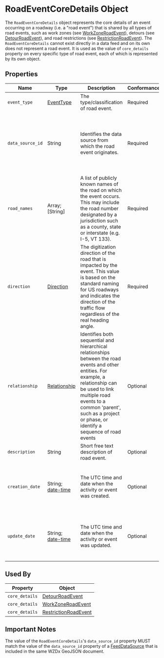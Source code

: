 # RoadEventCoreDetails Object
The `RoadEventCoreDetails` object represents the core details of an event occurring on a roadway (i.e. a "road event") that is shared by all types of road events, such as work zones (see [WorkZoneRoadEvent](/spec-content/objects/WorkZoneRoadEvent.md)), detours (see [DetourRoadEvent](/spec-content/objects/DetourRoadEvent.md)), and road restrictions (see [RestrictionRoadEvent](/spec-content/objects/RestrictionRoadEvent.md)). The `RoadEventCoreDetails` cannot exist directly in a data feed and on its own does not represent a road event. It is used as the value of `core_details` property on every specific type of road event, each of which is represented by its own object.

## Properties
Name | Type | Description | Conformance | Notes | Examples
--- | --- | --- | --- | --- | ---
`event_type` | [EventType](/spec-content/enumerated-types/EventType.md) | The type/classification of road event. | Required | | "work-zone" |
`data_source_id` | String | Identifies the data source from which the road event originates. | Required | **Business Rule**: The value must match to the `data_source_id` property of a [FeedDataSource](/spec-content/objects/FeedDataSource.md) included within the same WZDx GeoJSON document. | "Company Name" |
`road_names` | Array; [String] | A list of publicly known names of the road on which the event occurs. This may include the road number designated by a jurisdiction such as a county, state or interstate (e.g. I-5, VT 133). | Required | | "I-5" |
`direction` | [Direction](/spec-content/enumerated-types/Direction.md) | The digitization direction of the road that is impacted by the event. This value is based on the standard naming for US roadways and indicates the direction of the traffic flow regardless of the real heading angle. | Required | | "northbound" |
`relationship` | [Relationship](/spec-content/objects/Relationship.md) | Identifies both sequential and hierarchical relationships between the road events and other entities. For example, a relationship can be used to link multiple road events to a common 'parent', such as a project or phase, or identify a sequence of road events | Optional | |{"parent":"WZ20220101ab", "next":"WZ20220101ab-2"} 
`description` | String | Short free text description of road event. | Optional | | "Work zone closing the right two lanes of I-5 from milepost 10.50 to 15.85" |
`creation_date` | String; [date-time](https://tools.ietf.org/html/draft-handrews-json-schema-validation-01#section-7.3.1) | The UTC time and date when the activity or event was created. | Optional | **Business Rule**: All datetime formats shall follow [RFC 3339 Section 5.6](https://tools.ietf.org/html/rfc3339#section-5.6). Example: `2016-11-03T19:37:00Z`. | "2016-11-03T19:37:00Z" |
`update_date` | String; [date-time](https://tools.ietf.org/html/draft-handrews-json-schema-validation-01#section-7.3.1) | The UTC time and date when the activity or event was updated. | Optional | **Business Rule**: All datetime formats shall follow [RFC 3339 Section 5.6](https://tools.ietf.org/html/rfc3339#section-5.6). Example: `2016-11-03T19:37:00Z`. | "2016-11-03T19:37:00Z" |

## Used By
Property | Object
--- | ---
`core_details` | [DetourRoadEvent](/spec-content/objects/DetourRoadEvent.md)
`core_details` | [WorkZoneRoadEvent](/spec-content/objects/WorkZoneRoadEvent.md)
`core_details` | [RestrictionRoadEvent](/spec-content/objects/RestrictionRoadEvent.md)

## Important Notes
The value of the `RoadEventCoreDetails`'s `data_source_id` property MUST match the value of the `data_source_id` property of a [FeedDataSource](/spec-content/objects/FeedDataSource.md) that is included in the same WZDx GeoJSON document.
